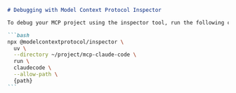 ````markdown
# Debugging with Model Context Protocol Inspector

To debug your MCP project using the inspector tool, run the following command:

```bash
npx @modelcontextprotocol/inspector \
  uv \
  --directory ~/project/mcp-claude-code \
  run \
  claudecode \
  --allow-path \
  {path}
```
````
